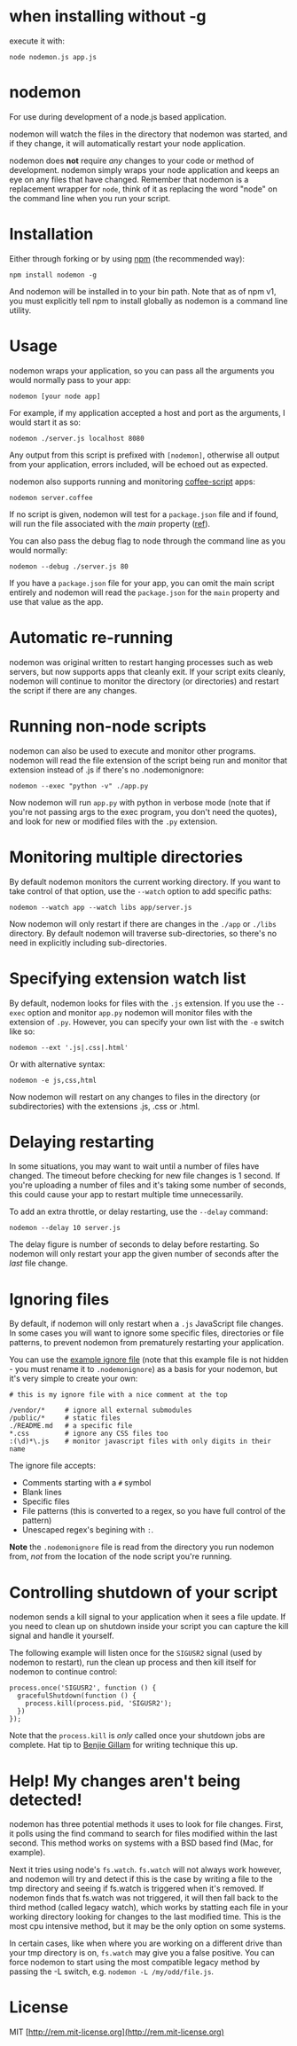 # when installing without -g
execute it with:
    
    node nodemon.js app.js


# nodemon

For use during development of a node.js based application. 

nodemon will watch the files in the directory that nodemon was started, and if they change, it will automatically restart your node application.

nodemon does **not** require *any* changes to your code or method of development. nodemon simply wraps your node application and keeps an eye on any files that have changed. Remember that nodemon is a replacement wrapper for `node`, think of it as replacing the word "node" on the command line when you run your script.

# Installation

Either through forking or by using [npm](http://npmjs.org) (the recommended way):

    npm install nodemon -g
    
And nodemon will be installed in to your bin path. Note that as of npm v1, you must explicitly tell npm to install globally as nodemon is a command line utility.

# Usage

nodemon wraps your application, so you can pass all the arguments you would normally pass to your app:

    nodemon [your node app]

For example, if my application accepted a host and port as the arguments, I would start it as so:

    nodemon ./server.js localhost 8080

Any output from this script is prefixed with `[nodemon]`, otherwise all output from your application, errors included, will be echoed out as expected.

nodemon also supports running and monitoring [coffee-script](http://jashkenas.github.com/coffee-script/) apps:

    nodemon server.coffee

If no script is given, nodemon will test for a `package.json` file and if found, will run the file associated with the *main* property ([ref](https://github.com/remy/nodemon/issues/14)).

You can also pass the debug flag to node through the command line as you would normally:

    nodemon --debug ./server.js 80

If you have a `package.json` file for your app, you can omit the main script entirely and nodemon will read the `package.json` for the `main` property and use that value as the app.

# Automatic re-running

nodemon was original written to restart hanging processes such as web servers, but now supports apps that cleanly exit. If your script exits cleanly, nodemon will continue to monitor the directory (or directories) and restart the script if there are any changes.

# Running non-node scripts

nodemon can also be used to execute and monitor other programs. nodemon will read the file extension of the script being run and monitor that extension instead of .js if there's no .nodemonignore:

    nodemon --exec "python -v" ./app.py

Now nodemon will run `app.py` with python in verbose mode (note that if you're not passing args to the exec program, you don't need the quotes), and look for new or modified files with the `.py` extension.

# Monitoring multiple directories

By default nodemon monitors the current working directory. If you want to take control of that option, use the `--watch` option to add specific paths:

    nodemon --watch app --watch libs app/server.js

Now nodemon will only restart if there are changes in the `./app` or `./libs` directory. By default nodemon will traverse sub-directories, so there's no need in explicitly including sub-directories.

# Specifying extension watch list

By default, nodemon looks for files with the `.js` extension. If you use the `--exec` option and monitor `app.py` nodemon will monitor files with the extension of `.py`. However, you can specify your own list with the `-e` switch like so:

    nodemon --ext '.js|.css|.html'
    
Or with alternative syntax:

    nodemon -e js,css,html

Now nodemon will restart on any changes to files in the directory (or subdirectories) with the extensions .js, .css or .html.

# Delaying restarting

In some situations, you may want to wait until a number of files have changed. The timeout before checking for new file changes is 1 second. If you're uploading a number of files and it's taking some number of seconds, this could cause your app to restart multiple time unnecessarily.

To add an extra throttle, or delay restarting, use the `--delay` command:

    nodemon --delay 10 server.js

The delay figure is number of seconds to delay before restarting. So nodemon will only restart your app the given number of seconds after the *last* file change.

# Ignoring files

By default, if nodemon will only restart when a `.js` JavaScript file changes.  In some cases you will want to ignore some specific files, directories or file patterns, to prevent nodemon from prematurely restarting your application.

You can use the [example ignore file](http://github.com/remy/nodemon/blob/master/nodemonignore.example) (note that this example file is not hidden - you must rename it to `.nodemonignore`) as a basis for your nodemon, but it's very simple to create your own:

    # this is my ignore file with a nice comment at the top
    
    /vendor/*     # ignore all external submodules
    /public/*     # static files
    ./README.md   # a specific file
    *.css         # ignore any CSS files too
    :(\d)*\.js    # monitor javascript files with only digits in their name

The ignore file accepts:

* Comments starting with a `#` symbol
* Blank lines
* Specific files
* File patterns (this is converted to a regex, so you have full control of the pattern)
* Unescaped regex's begining with `:`.

**Note** the `.nodemonignore` file is read from the directory you run nodemon from, *not* from the location of the node script you're running.

# Controlling shutdown of your script

nodemon sends a kill signal to your application when it sees a file update. If you need to clean up on shutdown inside your script you can capture the kill signal and handle it yourself.

The following example will listen once for the `SIGUSR2` signal (used by nodemon to restart), run the clean up process and then kill itself for nodemon to continue control:

    process.once('SIGUSR2', function () {
      gracefulShutdown(function () {
        process.kill(process.pid, 'SIGUSR2'); 
      })
    });

Note that the `process.kill` is *only* called once your shutdown jobs are complete. Hat tip to [Benjie Gillam](http://www.benjiegillam.com/2011/08/node-js-clean-restart-and-faster-development-with-nodemon/) for writing technique this up.

# Help! My changes aren't being detected!

nodemon has three potential methods it uses to look for file changes. First, it polls using the find command to search for files modified within the last second. This method works on systems with a BSD based find (Mac, for example). 

Next it tries using node's `fs.watch`. `fs.watch` will not always work however, and nodemon will try and detect if this is the case by writing a file to the tmp directory and seeing if fs.watch is triggered when it's removed. If nodemon finds that fs.watch was not triggered, it will then fall back to the third method (called legacy watch), which works by statting each file in your working directory looking for changes to the last modified time. This is the most cpu intensive method, but it may be the only option on some systems.

In certain cases, like when where you are working on a different drive than your tmp directory is on, `fs.watch` may give you a false positive. You can force nodemon to start using the most compatible legacy method by passing the -L switch, e.g. `nodemon -L /my/odd/file.js`.

# License

MIT [http://rem.mit-license.org](http://rem.mit-license.org)
